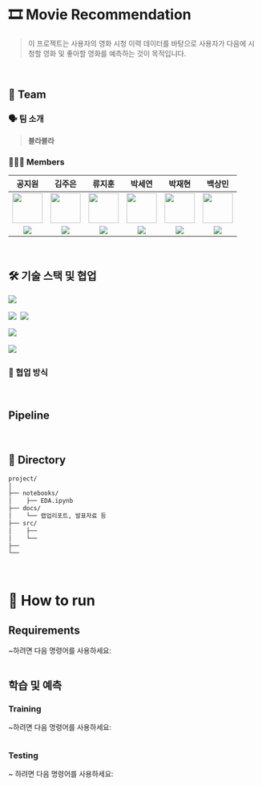 <p align="center">

  <h1> 🎞️ Movie Recommendation </h1>

  > 이 프로젝트는 사용자의 영화 시청 이력 데이터를 바탕으로 사용자가 다음에 시청할 영화 및 좋아할 영화를 예측하는 것이 목적입니다.


</p>

<br>

## 🏢 Team

### 🗣️ 팀 소개
>**블라블라**


### 👨🏼‍💻 Members
공지원|김주은|류지훈|박세연|박재현|백상민|
:-:|:-:|:-:|:-:|:-:|:-:
<img src='https://avatars.githubusercontent.com/annakong23' height=60 width=60></img>|<img src='https://avatars.githubusercontent.com/kimjueun028' height=60 width=60></img>|<img src='https://avatars.githubusercontent.com/JihoonRyu00' height=60 width=60></img>|<img src='https://avatars.githubusercontent.com/SayOny' height=60 width=60></img>|<img src='https://avatars.githubusercontent.com/JaeHyun11' height=60 width=60></img>|<img src='https://avatars.githubusercontent.com/gagoory7' height=60 width=60></img>|
<a href="https://github.com/annakong23" target="_blank"><img src="https://img.shields.io/badge/GitHub-black.svg?&style=round&logo=github"/></a>|<a href="https://github.com/kimjueun028" target="_blank"><img src="https://img.shields.io/badge/GitHub-black.svg?&style=round&logo=github"/></a>|<a href="https://github.com/JihoonRyu00" target="_blank"><img src="https://img.shields.io/badge/GitHub-black.svg?&style=round&logo=github"/></a>|<a href="https://github.com/SayOny" target="_blank"><img src="https://img.shields.io/badge/GitHub-black.svg?&style=round&logo=github"/></a>|<a href="https://github.com/JaeHyun11" target="_blank"><img src="https://img.shields.io/badge/GitHub-black.svg?&style=round&logo=github"/>|<a href="https://github.com/gagoory7" target="_blank"><img src="https://img.shields.io/badge/GitHub-black.svg?&style=round&logo=github"/></a>

<br>

## 🛠️ 기술 스택 및 협업
  <img src="https://img.shields.io/badge/Python-3776AB?style=square&logo=Python&logoColor=white"/>&nbsp;

  <img src="https://img.shields.io/badge/scikitlearn-F7931E?style=square&logo=scikitlearn&logoColor=white"/>&nbsp;
  <img src="https://img.shields.io/badge/PyTorch-EE4C2C?style=flat&logo=PyTorch&logoColor=white"/>&nbsp;


  <img src="https://img.shields.io/badge/Pandas-150458?style=square&logo=Pandas&logoColor=white"/>&nbsp;

  <img src="https://img.shields.io/badge/Notion-000000?style=square&logo=Notion&logoColor=white"/>&nbsp;


### 🤝 협업 방식


<br>

## Pipeline


<br>

## 📁 Directory
```bash
project/
│
├── notebooks/
│    ├── EDA.ipynb
├── docs/
│    └── 랩업리포트, 발표자료 등
├── src/
│    ├── 
│    └──
├── 
└── 


```
<br>

# 🏃 How to run
## Requirements
~하려면 다음 명령어를 사용하세요:
```bash
```

## 학습 및 예측
### Training

~하려면 다음 명령어를 사용하세요:

```bash

```

### Testing

~ 하려면 다음 명령어를 사용하세요:
```bash

```

<br>
